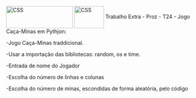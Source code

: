 <img align="center" alt="CSS" height="60" width="180" src="https://essa.prozeducacao.com.br/img/logo-proz.png">
<img align="center" alt="CSS" height="60" width="80" src="https://www.svgrepo.com/show/452091/python.svg">
Trabalho Extra - Proz - T24 - Jogo Caça-Minas em Pythjon:

-Jogo Caça-Minas traddicional.

-Usar a importação das bibliotecas: random, os e time.

-Entrada de nome do Jogador

-Escolha do número de linhas e colunas

-Escolha do número de minas, escondidas de forma aleatória, pelo código
